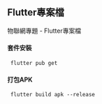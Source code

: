 ## Flutter專案檔
物聯網專題 - Flutter專案檔

#### 套件安裝

```
 flutter pub get
```

#### 打包APK

```
 flutter build apk --release
```
